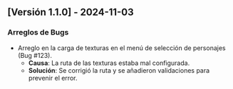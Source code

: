 ## [Versión 1.1.0] - 2024-11-03
### Arreglos de Bugs
- Arreglo en la carga de texturas en el menú de selección de personajes (Bug #123).
  - **Causa**: La ruta de las texturas estaba mal configurada.
  - **Solución**: Se corrigió la ruta y se añadieron validaciones para prevenir el error.
